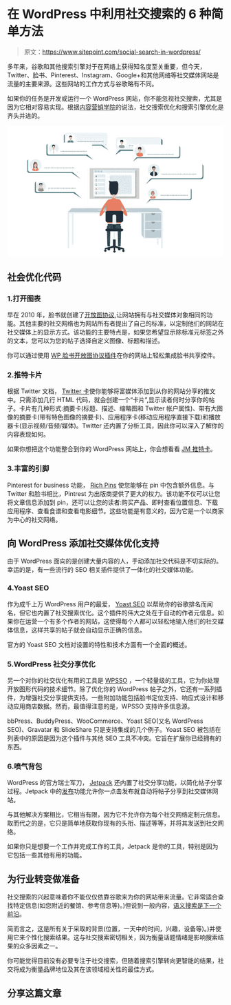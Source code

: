 # 在 WordPress 中利用社交搜索的 6 种简单方法

> 原文：<https://www.sitepoint.com/social-search-in-wordpress/>

多年来，谷歌和其他搜索引擎对于在网络上获得知名度至关重要，但今天，Twitter、脸书、Pinterest、Instagram、Google+和其他网络等社交媒体网站是流量的主要来源。这些网站的工作方式与谷歌略有不同。

如果你的任务是开发或运行一个 WordPress 网站，你不能忽视社交搜索，尤其是因为它相对容易实现。根据[内容营销学院](http://contentmarketinginstitute.com/2014/06/online-content-social-search-optimization/)的说法，社交搜索优化和搜索引擎优化是齐头并进的。

![Social Media Conversation](img/3790e5db3454d0b605a948598c8c722f.png)

## 社会优化代码

### 1.打开图表

早在 2010 年，脸书就创建了[开放图协议](http://ogp.me/),让网站拥有与社交媒体对象相同的功能。其他主要的社交网络也为网站所有者提出了自己的标准，以定制他们的网站在社交媒体上的显示方式。该功能的主要特点是，如果您希望显示除标准元标签之外的文本，您可以为您的帖子选择自定义图像、标题和描述。

你可以通过使用 [WP 脸书开放图协议插件](https://wordpress.org/plugins/wp-facebook-open-graph-protocol/)在你的网站上轻松集成脸书共享控件。

### 2.推特卡片

根据 Twitter 文档， [Twitter 卡](https://dev.twitter.com/cards/overview)使你能够将富媒体添加到从你的网站分享的推文中。只需添加几行 HTML 代码，就会创建一个“卡片”,显示读者何时分享你的帖子。卡片有几种形式:摘要卡(标题、描述、缩略图和 Twitter 帐户属性)、带有大图像的摘要卡(带有特色图像的摘要卡)、应用程序卡(移动应用程序直接下载)和播放器卡(显示视频/音频/媒体)。Twitter 还内置了分析工具，因此你可以深入了解你的内容表现如何。

如果你想把这个功能整合到你的 WordPress 网站上，你会想看看 [JM 推特卡](https://wordpress.org/plugins/jm-twitter-cards/)。

### 3.丰富的引脚

Pinterest for business 功能， [Rich Pins](https://developers.pinterest.com/docs/rich-pins/overview/) 使您能够在 pin 中包含额外信息。与 Twitter 和脸书相比，Pintrest 为出版商提供了更大的权力。该功能不仅可以让您将文章信息添加到 pin，还可以让您的读者:购买产品、即时查看位置信息、下载应用程序、查看食谱和查看电影细节。这些功能是有意义的，因为它是一个以商家为中心的社交网络。

## 向 WordPress 添加社交媒体优化支持

由于 WordPress 面向的是创建大量内容的人，手动添加社交代码是不切实际的。幸运的是，有一些流行的 SEO 相关插件提供了一体化的社交媒体功能。

### 4.Yoast SEO

作为成千上万 WordPress 用户的最爱， [Yoast SEO](https://wordpress.org/plugins/wordpress-seo/) 以帮助你的谷歌排名而闻名，但它也内置了社交搜索优化。这个插件的伟大之处在于自动的作者元信息。如果你在运营一个有多个作者的网站，这使得每个人都可以轻松地输入他们的社交媒体信息，这样共享的帖子就会自动显示正确的信息。

官方的 Yoast SEO 文档对设置的特性和技术方面有一个全面的概述。

### 5.WordPress 社交分享优化

另一个对你的社交优化有用的工具是 [WPSSO](https://wordpress.org/plugins/wpsso/) ，一个轻量级的工具，它为你处理开放图形代码的技术细节。除了优化你的 WordPress 帖子之外，它还有一系列插件，为增强社交分享提供支持。一些附加功能包括脸书定位支持、响应式设计和移动应用商店数据。然而，最值得注意的是，WPSSO 支持许多信息源。

bbPress、BuddyPress、WooCommerce、Yoast SEO(又名 WordPress SEO)、Gravatar 和 SlideShare 只是支持集成的几个例子。Yoast SEO 被包括在列表中的原因是因为这个插件与其他 SEO 工具不冲突。它旨在扩展你已经拥有的东西。

### 6.喷气背包

WordPress 的官方瑞士军刀， [Jetpack](https://www.sitepoint.com/5-things-you-may-not-know-about-jetpack-for-wordpress/) 还内置了社交分享功能，以简化帖子分享过程。Jetpack 中的[发布](https://www.sitepoint.com/jetpack-publicize-social-sharing/)功能允许你一点击发布就自动将帖子分享到社交媒体网站。

与其他解决方案相比，它相当有限，因为它不允许你为每个社交网络定制元信息。取而代之的是，它只是简单地获取你现有的头衔、描述等等，并将其发送到社交网络。

如果你只是想要一个工作并完成工作的工具，Jetpack 是你的工具，特别是因为它包括一些其他有用的功能。

## 为行业转变做准备

社交搜索的兴起意味着你不能仅仅依靠谷歌来为你的网站带来流量。它非常适合查找特定信息(如您附近的餐馆、参考信息等)。)但说到一般内容，[语义搜索是下一个前沿](http://searchengineland.com/semantic-search-what-is-it-how-are-major-search-and-social-engines-use-it-part-1-133160)。

简而言之，这是所有关于采取的背景(位置，一天中的时间，兴趣，设备等)。)并使用它来个性化搜索结果。这与社交搜索密切相关，因为衡量话题情绪是影响搜索结果的众多因素之一。

你可能觉得目前没有必要专注于社交搜索，但随着搜索引擎转向更智能的结果，社交将成为衡量品牌地位及其在该领域相关性的最佳方式。

## 分享这篇文章